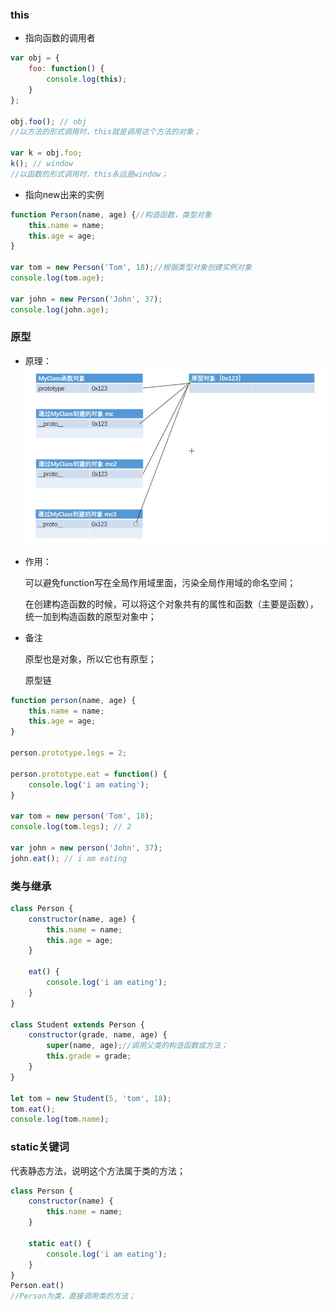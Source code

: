 ### this
- 指向函数的调用者
```js
var obj = {
    foo: function() {
        console.log(this);
    }
};

obj.foo(); // obj
//以方法的形式调用时，this就是调用这个方法的对象；

var k = obj.foo;
k(); // window
//以函数的形式调用时，this永远是window；

```

- 指向new出来的实例
```js
function Person(name, age) {//构造函数，类型对象
    this.name = name;
    this.age = age;
}

var tom = new Person('Tom', 18);//根据类型对象创建实例对象
console.log(tom.age);

var john = new Person('John', 37);
console.log(john.age);
```

### 原型
- 原理：
![原型对象](../image/prototype.png)
- 作用：
  
  可以避免function写在全局作用域里面，污染全局作用域的命名空间；

  在创建构造函数的时候，可以将这个对象共有的属性和函数（主要是函数），统一加到构造函数的原型对象中；
  
- 备注

  原型也是对象，所以它也有原型；
  
  原型链
```js
function person(name, age) {
    this.name = name;
    this.age = age;
}

person.prototype.legs = 2;

person.prototype.eat = function() {
    console.log('i am eating');
}

var tom = new person('Tom', 18);
console.log(tom.legs); // 2

var john = new person('John', 37);
john.eat(); // i am eating
```

### 类与继承
```js
class Person {
    constructor(name, age) {
        this.name = name;
        this.age = age;
    }

    eat() {
        console.log('i am eating');
    }
}

class Student extends Person {
    constructor(grade, name, age) {
        super(name, age);//调用父类的构造函数或方法；
        this.grade = grade;
    }
}

let tom = new Student(5, 'tom', 18);
tom.eat();
console.log(tom.name);
```

### static关键词
代表静态方法，说明这个方法属于类的方法；
```js
class Person {
    constructor(name) {
        this.name = name;
    }

    static eat() {
        console.log('i am eating');
    }
} 
Person.eat()
//Person为类，直接调用类的方法；
```